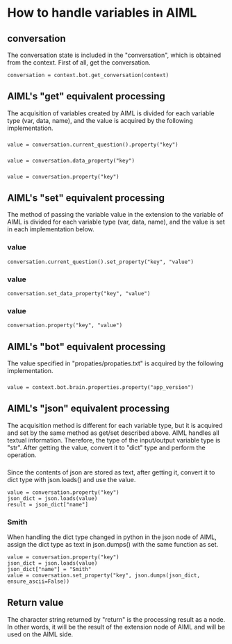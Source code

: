 
# How to handle variables in AIML

## conversation

The conversation state is included in the "conversation", which is obtained from the context.
First of all, get the conversation.
```
conversation = context.bot.get_conversation(context)
```

## AIML's "get" equivalent processing

The acquisition of variables created by AIML is divided for each variable type (var, data, name), and the value is acquired by the following implementation.

### <get var="key"/>
```
value = conversation.current_question().property("key")
```

### <get data="key"/>
```
value = conversation.data_property("key")
```

### <get name="key"/>
```
value = conversation.property("key")
```


## AIML's "set" equivalent processing

The method of passing the variable value in the extension to the variable of AIML is divided for each variable type (var, data, name), and the value is set in each implementation below.

### <set var="key">value</set>
```
conversation.current_question().set_property("key", "value")
```

### <set cata="key">value</set>
```
conversation.set_data_property("key", "value")
```

### <set name="key">value</set>
```
conversation.property("key", "value")
```


## AIML's "bot" equivalent processing
The value specified in "propaties/propaties.txt" is acquired by the following implementation.

### <bot name="app_version" />
```
value = context.bot.brain.properties.property("app_version")
```

## AIML's "json" equivalent processing

The acquisition method is different for each variable type, but it is acquired and set by the same method as get/set described above.
AIML handles all textual information. Therefore, the type of the input/output variable type is "str". After getting the value, convert it to "dict" type and perform the operation.


### <json name="key.name"/>
Since the contents of json are stored as text, after getting it, convert it to dict type with json.loads() and use the value.

```
value = conversation.property("key")
json_dict = json.loads(value)
result = json_dict["name"]
```

### <json name="key.name">Smith</json>
When handling the dict type changed in python in the json node of AIML, assign the dict type as text in json.dumps() with the same function as set.

```
value = conversation.property("key")
json_dict = json.loads(value)
json_dict["name"] = "Smith"
value = conversation.set_property("key", json.dumps(json_dict, ensure_ascii=False))
```

## Return value
The character string returned by "return" is the processing result as a node.
In other words, it will be the result of the extension node of AIML and will be used on the AIML side.